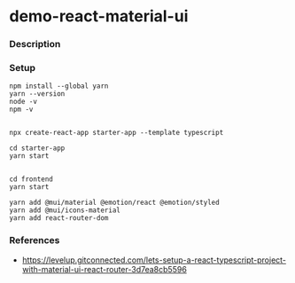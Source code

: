 # demo-react-material-ui


### Description


### Setup

```
npm install --global yarn
yarn --version
node -v
npm -v


npx create-react-app starter-app --template typescript

cd starter-app
yarn start


cd frontend 
yarn start

yarn add @mui/material @emotion/react @emotion/styled
yarn add @mui/icons-material
yarn add react-router-dom
```


### References

- https://levelup.gitconnected.com/lets-setup-a-react-typescript-project-with-material-ui-react-router-3d7ea8cb5596